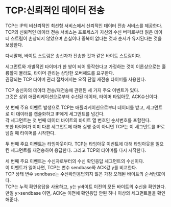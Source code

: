 # TCP:신뢰적인 데이터 전송

TCP는 IP의 비신뢰적인 최선형 서비스에서 신뢰적인 데이터 전송 서비스를 제공한다.  
TCP의 신뢰적인 데이터 전송 서비스는 프로세스가 자신의 수신 버퍼로부터 읽은 데이터 스트림이 손상되지 않았으며 손실이나 중복이 없다는 것과 순서가 유지된다는 것을 보장한다.  

다시말해, 바이트 스트림은 송신자가 전송한 것과 같은 바이트 스트림이다.

세그먼트와 개별적인 타이머가 한 쌍이 되어 동작한다고 가정하는 것이 이론상으로는 훌륭할지 몰라도, 타이머 관리는 상당한 오버헤드를 요구한다.  
권장되는 TCP 타이머 관리 절차에서는 오직 단일 재전송 타이머를 사용한다.  

TCP 송신자의 데이터 전송/재전송에 관련된 세 가지 주요 이벤트가 있다.  
그것은 상위 애플리케이션으로부터 수신된 데이터, 타이머 타임아웃, ACK수신이다.  

첫 번째 주요 이벤트 발생으로 TCP는 애플리케이션으로부터 데이터를 받고, 세그먼트로 이 데이터를 캡슐화하고 IP에게 세그먼트를 넘긴다.  
각 세그먼트는 첫 번째 데이터 바이트의 바이트 열 번호인 순서번호를 포함한다.  
또한 타이머가 이미 다른 세그먼트에 대해 실행 중이 아니면 TCP는 이 세그먼트를 IP로 넘길 때 타이머를 시작한다.  

두 번째 주요 이벤트는 타임아웃이다. TCP는 타임아웃 이벤트에 대해 타임아웃을 일으킨 세그먼트를 재전송하여 응답한다. 그리고 TCP의 타이머를 다시 시작한다.  

세 번째 주요 이벤트는 수신자로부터의 수신 확인응답 세그먼트의 수신이다.  
이 이벤트가 일어나면, TCP는 변수 sendbase와 ACK값 y를 비교한다.  
TCP 상태 변수 sendbase는 수신확인응답되지 않은 가장 오래된 바이트의 순서번호이다.  
TCP는 누적 확인응답을 사용하고, y는 y바이트 이전의 모든 바이트의 수신을 확인한다.  
만일 y>sendbase 이면, ACK는 이전에 확인응답 안된 하나 이상의 세그먼트들을 확인해준다.  

